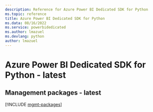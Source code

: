 ```yaml
---
description: Reference for Azure Power BI Dedicated SDK for Python
ms.topic: reference
title: Azure Power BI Dedicated SDK for Python
ms.data: 08/16/2022
ms.service: powerbidedicated
ms.author: lmazuel
ms.devlang: python
author: lmazuel
---
```

# Azure Power BI Dedicated SDK for Python - latest

## Management packages - latest
[!INCLUDE [mgmt-packages](power-bi-dedicated-mgmt-index.md)]